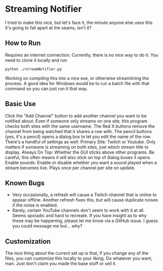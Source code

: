 # Streaming Notifier
I tried to make this nice, but let's face it, the minute anyone else uses this it's going to fall apart at the seams, isn't it?

## How to Run
Requires an internet connection.
Currently, there is no nice way to do it. You need to clone it locally and run
```
python ./streamNotifier.py
```
Working on compiling this into a nice exe, or otherwise streamlining the process.
A good idea for Windows would be to run a batch file with that command so you can just run it that way.

## Basic Use
Click the "Add Channel" button to add another channel you want to be notified about.  Even if someone only streams on one site, this program checks both sites with the same username.
The Red X buttons remove the channel from being watched that it shares a row with.
The pencil buttons (yes, it's a pencil) opens a dialog box to let you edit the name of the row.
There's a handful of settings as well:
	Primary Site:
		Twitch or Youtube. Only matters if someone is streaming on both sites, just which stream title to display.
	Always On Top:
		Whether the GUI sticks above other programs. Be careful, this often means it will also stick on top of dialog boxes it opens.
	Enable sounds:
		Enable or disable whether you want a sound played when a stream becomes live. Plays once per channel per site on update.

## Known Bugs
- Very occasionally, a refresh will cause a Twitch channel that is online to appear offline. Another refresh fixes this, but will cause duplicate noises if the noise is enabled.
- Rarely, certain YouTube channels don't seem to work with it at all. Seems sporadic and hard to recreate.
If you have insight as to why these may be happening, please let me know via a GitHub issue. I guess you could message me but... why?

## Customization
The nice thing about the current set up is that, if you change any of the files, you can customize this locally to your liking. Do whatever you want, man. Just don't claim you made the base stuff or sell it.
